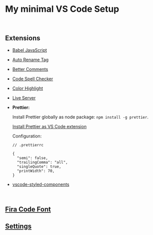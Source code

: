 # My minimal VS Code Setup

<br>

## Extensions

- [Babel JavaScript](https://marketplace.visualstudio.com/items?itemName=mgmcdermott.vscode-language-babel)
- [Auto Rename Tag](https://marketplace.visualstudio.com/items?itemName=formulahendry.auto-rename-tag)
- [Better Comments](https://marketplace.visualstudio.com/items?itemName=aaron-bond.better-comments)
- [Code Spell Checker](https://marketplace.visualstudio.com/items?itemName=streetsidesoftware.code-spell-checker)
- [Color Highlight](https://marketplace.visualstudio.com/items?itemName=naumovs.color-highlight)
- [Live Server](https://marketplace.visualstudio.com/items?itemName=ritwickdey.LiveServer)
- **Prettier:**

  Install Prettier globally as node package: `npm install -g prettier`.

  [Install Prettier as VS Code extension](https://marketplace.visualstudio.com/items?itemName=esbenp.prettier-vscode)

  Configuration:

  ```
  // .prettierrc

  {
    "semi": false,
    "trailingComma": "all",
    "singleQuote": true,
    "printWidth": 70,
  }
  ```

- [vscode-styled-components](https://marketplace.visualstudio.com/items?itemName=jpoissonnier.vscode-styled-components)

<br>

## [Fira Code Font](https://github.com/tonsky/FiraCode)

## [Settings](./settings.json)
